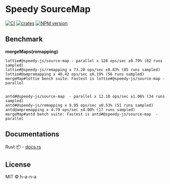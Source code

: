 <br />

<h1>Speedy SourceMap</h1>


<p>
<a href="https://github.com/speedy-js/source-map/actions/workflows/CI.yaml"><img src="https://github.com/speedy-js/source-map/actions/workflows/CI.yaml/badge.svg" alt="CI"></a>
<a href="https://crates.io/crates/speedy_sourcemap"><img src="https://img.shields.io/crates/v/speedy_sourcemap.svg?label=crates" alt="crates"></a>
<a href="https://www.npmjs.com/package/@speedy-js/source-map"><img src="https://img.shields.io/npm/v/@speedy-js/source-map?color=666&amp;label=NPM" alt="NPM version"></a>
</p>

## Benchmark

**mergeMaps(remapping)**
```
lottie#@speedy-js/source-map - parallel x 128 ops/sec ±0.79% (82 runs sampled)
lottie#@speedy-js/remapping x 73.20 ops/sec ±0.83% (85 runs sampled)
lottie#@ampremapping x 40.42 ops/sec ±6.19% (56 runs sampled)
mergeMap#lottie bench suite: Fastest is lottie#@speedy-js/source-map - parallel


antd#@speedy-js/source-map  - parallel x 12.10 ops/sec ±1.06% (34 runs sampled)
antd#@speedy-js/remapping x 9.95 ops/sec ±0.53% (51 runs sampled)
antd@ampremapping x 4.79 ops/sec ±4.00% (17 runs sampled)
mergeMap#antd bench suite: Fastest is antd#@speedy-js/source-map  - parallel
```

## Documentations

Rust 📦 - [docs.rs](https://docs.rs/speedy_sourcemap)


## License

MIT © h-a-n-a
